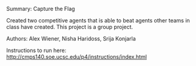 Summary: Capture the Flag

Created two competitive agents that is able to beat agents other teams in class have created. This project is a group project.

Authors: Alex Wiener, Nisha Haridoss, Srija Konjarla

Instructions to run here: http://cmps140.soe.ucsc.edu/p4/instructions/index.html

